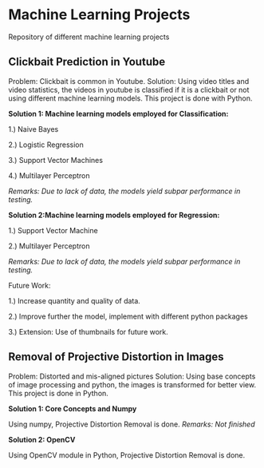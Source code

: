 # Machine Learning Projects

Repository of different machine learning projects

## Clickbait Prediction in Youtube
Problem: Clickbait is common in Youtube.
Solution: Using video titles and video statistics, the videos in youtube is classified if it is a clickbait or not using different machine learning models.
This project is done with Python.

**Solution 1: Machine learning models employed for Classification:**

1.) Naive Bayes

2.) Logistic Regression

3.) Support Vector Machines

4.) Multilayer Perceptron

*Remarks: Due to lack of data, the models yield subpar performance in testing.*

**Solution 2:Machine learning models employed for Regression:**

1.) Support Vector Machine

2.) Multilayer Perceptron

*Remarks: Due to lack of data, the models yield subpar performance in testing.*

Future Work: 

1.) Increase quantity and quality of data.

2.) Improve further the model, implement with different python packages

3.) Extension: Use of thumbnails for future work.

## Removal of Projective Distortion in Images
Problem: Distorted and mis-aligned pictures
Solution: Using base concepts of image processing and python, the images is transformed for better view.
This project is done in Python.

**Solution 1: Core Concepts and Numpy**

Using numpy, Projective Distortion Removal is done.
*Remarks: Not finished*

**Solution 2: OpenCV**

Using OpenCV module in Python, Projective Distortion Removal is done.

